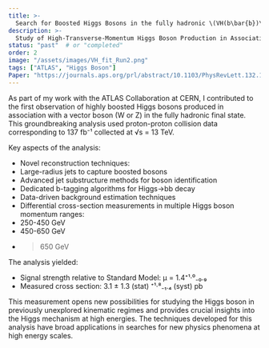 ```yaml
---
title: >-
  Search for Boosted Higgs Bosons in the fully hadronic \(VH(b\bar{b})\) channel with ATLAS
description: >-
  Study of High-Transverse-Momentum Higgs Boson Production in Association with a Vector Boson in the \(q\bar{q}b\bar{b}\) Final State with the ATLAS Detector
status: "past"  # or "completed"
order: 2
image: "/assets/images/VH_fit_Run2.png"
tags: ["ATLAS", "Higgs Boson"]
Paper: "https://journals.aps.org/prl/abstract/10.1103/PhysRevLett.132.131802"
---
```


As part of my work with the ATLAS Collaboration at CERN, I contributed to the first observation of highly boosted Higgs bosons produced in association with a vector boson (W or Z) in the fully hadronic final state. This groundbreaking analysis used proton-proton collision data corresponding to 137 fb⁻¹ collected at √s = 13 TeV.

Key aspects of the analysis:
- Novel reconstruction techniques:
 - Large-radius jets to capture boosted bosons
 - Advanced jet substructure methods for boson identification
 - Dedicated b-tagging algorithms for Higgs→bb decay
- Data-driven background estimation techniques
- Differential cross-section measurements in multiple Higgs boson momentum ranges:
 - 250-450 GeV
 - 450-650 GeV
 - >650 GeV

The analysis yielded:
- Signal strength relative to Standard Model: μ = 1.4⁺¹·⁰₋₀.₉
- Measured cross section: 3.1 ± 1.3 (stat) ⁺¹·⁸₋₁.₄ (syst) pb

This measurement opens new possibilities for studying the Higgs boson in previously unexplored kinematic regimes and provides crucial insights into the Higgs mechanism at high energies. The techniques developed for this analysis have broad applications in searches for new physics phenomena at high energy scales.